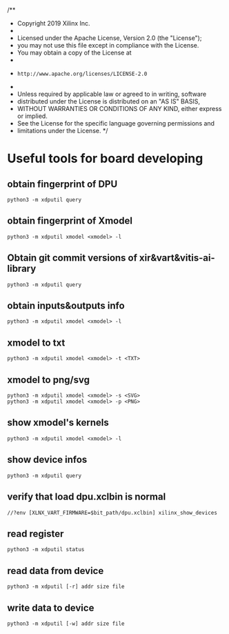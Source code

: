 /**
 * Copyright 2019 Xilinx Inc.
 *
 * Licensed under the Apache License, Version 2.0 (the "License");
 * you may not use this file except in compliance with the License.
 * You may obtain a copy of the License at
 *
 *     http://www.apache.org/licenses/LICENSE-2.0
 *
 * Unless required by applicable law or agreed to in writing, software
 * distributed under the License is distributed on an "AS IS" BASIS,
 * WITHOUT WARRANTIES OR CONDITIONS OF ANY KIND, either express or implied.
 * See the License for the specific language governing permissions and
 * limitations under the License.
 */
# Useful tools for board developing

## obtain fingerprint of DPU
```
python3 -m xdputil query  
```
## obtain fingerprint of Xmodel
```
python3 -m xdputil xmodel <xmodel> -l
```

## Obtain git commit versions of xir&vart&vitis-ai-library
```
python3 -m xdputil query  
```
## obtain inputs&outputs info
```
python3 -m xdputil xmodel <xmodel> -l
```

## xmodel to txt
```
python3 -m xdputil xmodel <xmodel> -t <TXT> 
```

## xmodel to png/svg
```
python3 -m xdputil xmodel <xmodel> -s <SVG> 
python3 -m xdputil xmodel <xmodel> -p <PNG> 
```

## show xmodel's kernels
```
python3 -m xdputil xmodel <xmodel> -l
```

## show device infos
```
python3 -m xdputil query  
```

## verify that load dpu.xclbin is normal
```
//?env [XLNX_VART_FIRMWARE=$bit_path/dpu.xclbin] xilinx_show_devices
```

## read register
```
python3 -m xdputil status
```

## read data from device
```
python3 -m xdputil [-r] addr size file
```

## write data to device
```
python3 -m xdputil [-w] addr size file
```
